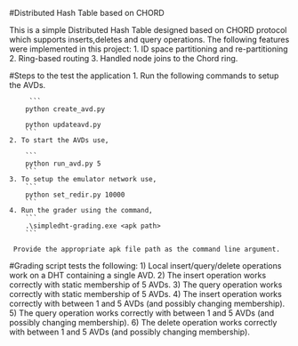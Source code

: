 #Distributed Hash Table based on CHORD

This is a simple Distributed Hash Table designed based on CHORD protocol which supports inserts,deletes and query operations. The following features were implemented in this project:
	1. ID space partitioning and re-partitioning
	2. Ring-based routing
	3. Handled node joins to the Chord ring.
	
#Steps to the test the application
	1. Run the following commands to setup the AVDs.
	
		 ```
		python create_avd.py
		
		python updateavd.py
		```
	2. To start the AVDs use,
		
		```
		python run_avd.py 5
		```
	3. To setup the emulator network use,
		```
		python set_redir.py 10000
		```
	4. Run the grader using the command,
		```
		.\simpledht-grading.exe <apk path>
		```
		
	 Provide the appropriate apk file path as the command line argument.
	 
	 
#Grading script tests the following:
	1) Local insert/query/delete operations work on a DHT containing a single AVD.
	2) The insert operation works correctly with static membership of 5 AVDs.
	3) The query operation works correctly with static membership of 5 AVDs.
	4) The insert operation works correctly with between 1 and 5 AVDs (and possibly changing membership).
	5) The query operation works correctly with between 1 and 5 AVDs (and possibly changing membership).
	6) The delete operation works correctly with between 1 and 5 AVDs (and possibly changing membership).
	 

	
	
	
	

